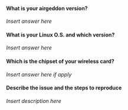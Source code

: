 #### What is your airgeddon version?

*Insert answer here*

#### What is your Linux O.S. and which version?

*Insert answer here*

#### Which is the chipset of your wireless card?

*Insert answer here if apply*

#### Describe the issue and the steps to reproduce

*Insert description here*
